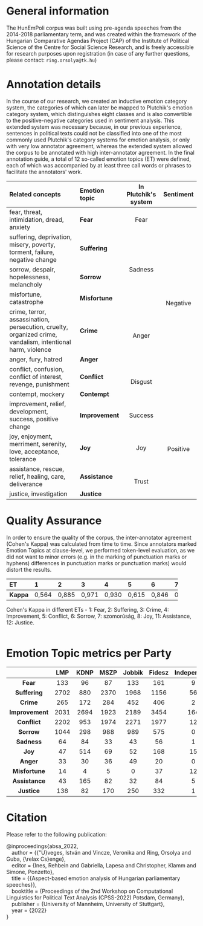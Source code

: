 # General information

The HunEmPoli corpus was built using pre-agenda speeches from the 2014-2018 parliamentary term, and was created within the framework of the Hungarian Comparative Agendas Project (CAP) of the Institute of Political Science of the Centre for Social Science Research, and is freely accessible for research purposes upon registration (in case of any further questions, please contact: `ring.orsolya@tk.hu`)

# Annotation details

In the course of our research, we created an inductive emotion category system, the categories of which can later be mapped to Plutchik's emotion category system, which distinguishes eight classes and is also convertible to the positive-negative categories used in sentiment analysis. This extended system was necessary because, in our previous experience, sentences in political texts could not be classified into one of the most commonly used Plutchik's category systems for emotion analysis, or only with very low annotator agreement, whereas the extended system allowed the corpus to be annotated with high inter-annotator agreement.
In the final annotation guide, a total of 12 so-called emotion topics (ET) were defined, each of which was accompanied by at least three call words or phrases to facilitate the annotators' work.<br>

<table>
<thead>
<tr class="header">
<th style="text-align: left;"><strong>Related concepts</strong></th>
<th style="text-align: left;"><strong>Emotion topic</strong></th>
<th style="text-align: center;"><strong>In Plutchik's system</strong></th>
<th style="text-align: center;"><strong>Sentiment</strong></th>
</tr>
</thead>
<tbody>
<tr class="odd">
<td style="text-align: left;">fear, threat, intimidation, dread, anxiety</td>
<td style="text-align: left;"><strong>Fear</strong></td>
<td style="text-align: center;">Fear</td>
<td rowspan="8" style="text-align: center;">Negative</td>
</tr>
<tr class="even">
<td style="text-align: left;">suffering, deprivation, misery, poverty, torment, failure, negative change</td>
<td style="text-align: left;"><strong>Suffering</strong></td>
<td rowspan="3" style="text-align: center;">Sadness</td>
</tr>
<tr class="odd">
<td style="text-align: left;">sorrow, despair, hopelessness, melancholy</td>
<td style="text-align: left;"><strong>Sorrow</strong></td>
</tr>
<tr class="even">
<td style="text-align: left;">misfortune, catastrophe</td>
<td style="text-align: left;"><strong>Misfortune</strong></td>
</tr>
<tr class="odd">
<td style="text-align: left;">crime, terror, assassination, persecution, cruelty, organized crime, vandalism, intentional harm, violence</td>
<td style="text-align: left;"><strong>Crime</strong></td>
<td rowspan="2" style="text-align: center;">Anger</td>
</tr>
<tr class="even">
<td style="text-align: left;">anger, fury, hatred</td>
<td style="text-align: left;"><strong>Anger</strong></td>
</tr>
<tr class="odd">
<td style="text-align: left;">conflict, confusion, conflict of interest, revenge, punishment</td>
<td style="text-align: left;"><strong>Conflict</strong></td>
<td rowspan="2" style="text-align: center;">Disgust</td>
</tr>
<tr class="even">
<td style="text-align: left;">contempt, mockery</td>
<td style="text-align: left;"><strong>Contempt</strong></td>
</tr>
<tr class="odd">
<td style="text-align: left;">improvement, relief, development, success, positive change</td>
<td style="text-align: left;"><strong>Improvement</strong></td>
<td style="text-align: center;">Success</td>
<td rowspan="4" style="text-align: center;">Positive</td>
</tr>
<tr class="even">
<td style="text-align: left;">joy, enjoyment, merriment, serenity, love, acceptance, tolerance</td>
<td style="text-align: left;"><strong>Joy</strong></td>
<td style="text-align: center;">Joy</td>
</tr>
<tr class="odd">
<td style="text-align: left;">assistance, rescue, relief, healing, care, deliverance</td>
<td style="text-align: left;"><strong>Assistance</strong></td>
<td rowspan="2" style="text-align: center;">Trust</td>
</tr>
<tr class="even">
<td style="text-align: left;">justice, investigation</td>
<td style="text-align: left;"><strong>Justice</strong></td>
</tr>
</tbody>
</table>

# Quality Assurance

In order to ensure the quality of the corpus, the inter-annotator agreement (Cohen's Kappa) was calculated from time to time. Since annotators marked Emotion Topics at clause-level, we performed token-level evaluation, as we did not want to minor errors (e.g. in the marking of punctuation marks or hyphens) differences in punctuation marks or punctuation marks) would distort the results. <br>

<div id="7_tablazat">
<table style="width:90%;">
<colgroup>
<col style="width: 10%" />
<col style="width: 8%" />
<col style="width: 8%" />
<col style="width: 8%" />
<col style="width: 8%" />
<col style="width: 8%" />
<col style="width: 8%" />
<col style="width: 8%" />
<col style="width: 8%" />
<col style="width: 8%" />
<col style="width: 8%" />
</colgroup>
<thead>
<tr class="header">
<th style="text-align: left;"><strong>ET</strong></th>
<th style="text-align: left;"><strong>1</strong></th>
<th style="text-align: left;"><strong>2</strong></th>
<th style="text-align: left;"><strong>3</strong></th>
<th style="text-align: left;"><strong>4</strong></th>
<th style="text-align: left;"><strong>5</strong></th>
<th style="text-align: left;"><strong>6</strong></th>
<th style="text-align: left;"><strong>7</strong></th>
<th style="text-align: left;"><strong>8</strong></th>
<th style="text-align: left;"><strong>11</strong></th>
<th style="text-align: left;"><strong>12</strong></th>
</tr>
</thead>
<tbody>
<tr class="odd">
<td style="text-align: left;"><strong>Kappa</strong></td>
<td style="text-align: left;">0,564</td>
<td style="text-align: left;">0,885</td>
<td style="text-align: left;">0,971</td>
<td style="text-align: left;">0,930</td>
<td style="text-align: left;">0,615</td>
<td style="text-align: left;">0,846</td>
<td style="text-align: left;">0,5</td>
<td style="text-align: left;">1</td>
<td style="text-align: left;">0,264</td>
<td style="text-align: left;">1</td>
</tr>
</tbody>
</table>
</div>

Cohen's Kappa in different ETs - 1: Fear, 2: Suffering, 3: Crime, 4: Improvement, 5: Conflict, 6: Sorrow, 7: szomorúság, 8: Joy, 11: Assistance, 12: Justice.<br><br>

# Emotion Topic metrics per Party

<table>
<thead>
<tr class="header">
<th style="text-align: center;"> </th>
<th style="text-align: center;"><strong>LMP</strong></th>
<th style="text-align: center;"><strong>KDNP</strong></th>
<th style="text-align: center;"><strong>MSZP</strong></th>
<th style="text-align: center;"><strong>Jobbik</strong></th>
<th style="text-align: center;"><strong>Fidesz</strong></th>
<th style="text-align: center;"><strong>Independent</strong></th>
<th style="text-align: center;"><strong>All</strong></th>
</tr>
</thead>
<tbody>
<tr class="odd">
<td style="text-align: center;"><strong>Fear</strong></td>
<td style="text-align: center;">133</td>
<td style="text-align: center;">96</td>
<td style="text-align: center;">87</td>
<td style="text-align: center;">133</td>
<td style="text-align: center;">161</td>
<td style="text-align: center;">9</td>
<td style="text-align: center;">619</td>
</tr>
<tr class="even">
<td style="text-align: center;"><strong>Suffering</strong></td>
<td style="text-align: center;">2702</td>
<td style="text-align: center;">880</td>
<td style="text-align: center;">2370</td>
<td style="text-align: center;">1968</td>
<td style="text-align: center;">1156</td>
<td style="text-align: center;">56</td>
<td style="text-align: center;">9132</td>
</tr>
<tr class="odd">
<td style="text-align: center;"><strong>Crime</strong></td>
<td style="text-align: center;">265</td>
<td style="text-align: center;">172</td>
<td style="text-align: center;">284</td>
<td style="text-align: center;">452</td>
<td style="text-align: center;">406</td>
<td style="text-align: center;">2</td>
<td style="text-align: center;">1581</td>
</tr>
<tr class="even">
<td style="text-align: center;"><strong>Improvement</strong></td>
<td style="text-align: center;">2031</td>
<td style="text-align: center;">2694</td>
<td style="text-align: center;">1923</td>
<td style="text-align: center;">2189</td>
<td style="text-align: center;">3454</td>
<td style="text-align: center;">164</td>
<td style="text-align: center;">12455</td>
</tr>
<tr class="odd">
<td style="text-align: center;"><strong>Conflict</strong></td>
<td style="text-align: center;">2202</td>
<td style="text-align: center;">953</td>
<td style="text-align: center;">1974</td>
<td style="text-align: center;">2271</td>
<td style="text-align: center;">1977</td>
<td style="text-align: center;">12</td>
<td style="text-align: center;">9389</td>
</tr>
<tr class="even">
<td style="text-align: center;"><strong>Sorrow</strong></td>
<td style="text-align: center;">1044</td>
<td style="text-align: center;">298</td>
<td style="text-align: center;">988</td>
<td style="text-align: center;">989</td>
<td style="text-align: center;">575</td>
<td style="text-align: center;">0</td>
<td style="text-align: center;">3894</td>
</tr>
<tr class="odd">
<td style="text-align: center;"><strong>Sadness</strong></td>
<td style="text-align: center;">64</td>
<td style="text-align: center;">84</td>
<td style="text-align: center;">33</td>
<td style="text-align: center;">43</td>
<td style="text-align: center;">56</td>
<td style="text-align: center;">1</td>
<td style="text-align: center;">281</td>
</tr>
<tr class="even">
<td style="text-align: center;"><strong>Joy</strong></td>
<td style="text-align: center;">47</td>
<td style="text-align: center;">514</td>
<td style="text-align: center;">69</td>
<td style="text-align: center;">52</td>
<td style="text-align: center;">168</td>
<td style="text-align: center;">15</td>
<td style="text-align: center;">865</td>
</tr>
<tr class="odd">
<td style="text-align: center;"><strong>Anger</strong></td>
<td style="text-align: center;">33</td>
<td style="text-align: center;">30</td>
<td style="text-align: center;">36</td>
<td style="text-align: center;">49</td>
<td style="text-align: center;">20</td>
<td style="text-align: center;">0</td>
<td style="text-align: center;">168</td>
</tr>
<tr class="even">
<td style="text-align: center;"><strong>Misfortune</strong></td>
<td style="text-align: center;">14</td>
<td style="text-align: center;">4</td>
<td style="text-align: center;">5</td>
<td style="text-align: center;">0</td>
<td style="text-align: center;">37</td>
<td style="text-align: center;">12</td>
<td style="text-align: center;">72</td>
</tr>
<tr class="odd">
<td style="text-align: center;"><strong>Assistance</strong></td>
<td style="text-align: center;">43</td>
<td style="text-align: center;">165</td>
<td style="text-align: center;">82</td>
<td style="text-align: center;">32</td>
<td style="text-align: center;">84</td>
<td style="text-align: center;">5</td>
<td style="text-align: center;">411</td>
</tr>
<tr class="even">
<td
style="text-align: center;"><strong>Justice</strong></td>
<td style="text-align: center;">138</td>
<td style="text-align: center;">82</td>
<td style="text-align: center;">170</td>
<td style="text-align: center;">250</td>
<td style="text-align: center;">332</td>
<td style="text-align: center;">1</td>
<td style="text-align: center;">973</td>
</tr>
</tbody>
</table>

# Citation

Please refer to the following publication:


@inproceedings{absa_2022, <br>
  &emsp;author = {{\"U}veges, István and Vincze, Veronika and Ring, Orsolya and Guba, {\relax Cs}enge},<br>
  &emsp;editor =       {Ines, Rehbein and Gabriella, Lapesa and Christopher, Klamm and Simone, Ponzetto},<br>
  &emsp;title =        {{Aspect-based emotion analysis of Hungarian parliamentary speeches}},<br>
  &emsp;booktitle =    {Proceedings of the 2nd Workshop on Computational Linguistics for Political Text Analysis (CPSS-2022) Potsdam, Germany},<br>
  &emsp;publisher =    {University of Mannheim, University of Stuttgart},<br>
  &emsp;year =         {2022}<br>
}<br>

